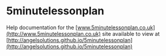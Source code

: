 # 5minutelessonplan
Help documentation for the [www.5minutelessonplan.co.uk](http://www.5minutelessonplan.co.uk) site available to view at [http://angelsolutions.github.io/5minutelessonplan](http://angelsolutions.github.io/5minutelessonplan)
